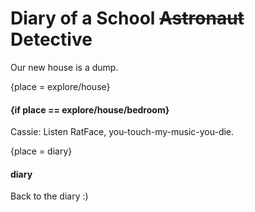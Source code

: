 
# Diary of a School ~~Astronaut~~ Detective

Our new house is a dump.

{place = explore/house}

#### {if place == explore/house/bedroom}
Cassie: Listen RatFace, you-touch-my-music-you-die.

{place = diary}

#### diary

Back to the diary :)
